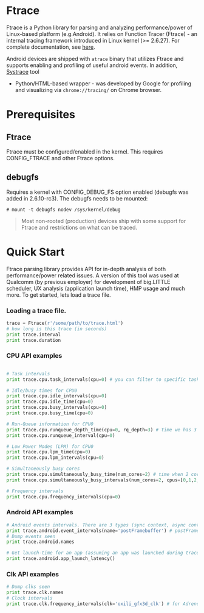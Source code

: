 # Ftrace

Ftrace is a Python library for parsing and analyzing performance/power of Linux-based platform (e.g.Android).
It relies on Function Tracer (Ftrace) - an internal tracing framework introduced in Linux kernel (>= 2.6.27).
For complete documentation, see [here](http://elinux.org/Ftrace).

Android devices are shipped with ```atrace``` binary that utilizes Ftrace and supports enabling and profiling 
of useful android events. In addition, [Systrace](developer.android.com/tools/help/systrace.html) tool 
- Python/HTML-based wrapper - was developed by Google for profiling and visualizing via ```chrome://tracing/``` on Chrome browser.

# Prerequisites

## Ftrace
Ftrace must be configured/enabled in the kernel. This requires CONFIG_FTRACE and other Ftrace options.

## debugfs
Requires a kernel with CONFIG_DEBUG_FS option enabled (debugfs was added in 2.6.10-rc3). 
The debugfs needs to be mounted:

```
# mount -t debugfs nodev /sys/kernel/debug
```
> Most non-rooted (production) devices ship with some support for Ftrace and restrictions on what can be traced.

# Quick Start

Ftrace parsing library provides API for in-depth analysis of both performance/power related issues.
A version of this tool was used at Qualcomm (by previous employer) for development of big.LITTLE scheduler,
UX analysis (application launch time), HMP usage and much more. To get started, lets load a trace file.

### Loading a trace file.
```python
trace = Ftrace(r'/some/path/to/trace.html')
# how long is this trace (in seconds)
print trace.interval
print trace.duration
```

### CPU API examples
```python

# Task intervals
print trace.cpu.task_intervals(cpu=0) # you can filter to specific task with task argument

# Idle/busy times for CPU0
print trace.cpu.idle_intervals(cpu=0)
print trace.cpu.idle_time(cpu=0)
print trace.cpu.busy_intervals(cpu=0)
print trace.cpu.busy_time(cpu=0)

# Run-Queue information for CPU0
print trace.cpu.runqueue_depth_time(cpu=0, rq_depth=3) # time we has 3 things runnable in queue
print trace.cpu.runqueue_interval(cpu=0)

# Low Power Modes (LPM) for CPU0
print trace.cpu.lpm_time(cpu=0)
print trace.cpu.lpm_intervals(cpu=0)

# Simultaneously busy cores
print trace.cpu.simultaneously_busy_time(num_cores=2) # time when 2 cores were busy
print trace.cpu.simultaneously_busy_intervals(num_cores=2, cpus=[0,1,2,3]) # when 2 or more cpus in list were busy

# Frequency intervals
print trace.cpu.frequency_intervals(cpu=0)
```

### Android API examples
```python
# Android events intervals. There are 3 types (sync context, async context and counters)
print trace.android.event_intervals(name='postFramebuffer') # postFramebuffer events only.
# Dump events seen
print trace.android.names

# Get launch-time for an app (assuming an app was launched during trace)
print trace.android.app_launch_latency()
```

### Clk API examples
```python
# Dump clks seen
print trace.clk.names
# Clock intervals
print trace.clk.frequency_intervals(clk='oxili_gfx3d_clk') # for Adreno GPU on Qualcomm Snapdragon
```
